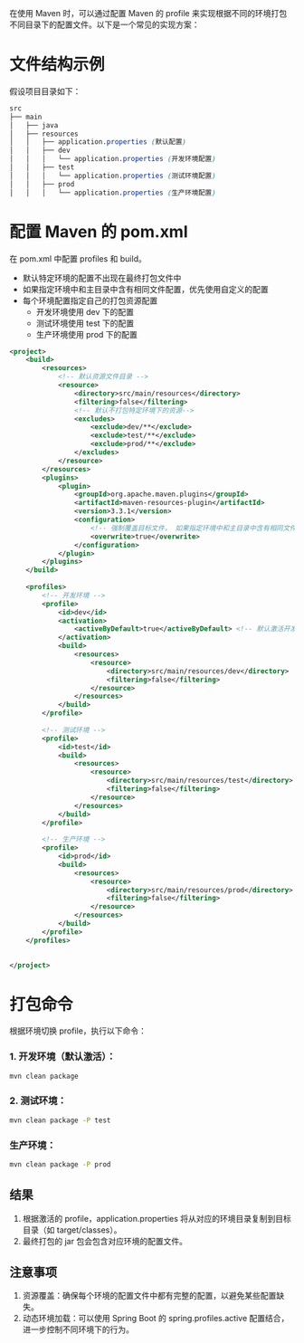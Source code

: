 在使用 Maven 时，可以通过配置 Maven 的 profile 来实现根据不同的环境打包不同目录下的配置文件。以下是一个常见的实现方案：


# 文件结构示例
假设项目目录如下：
```scss
src
├── main
│   ├── java
│   ├── resources
│   │   ├── application.properties (默认配置)
│   │   ├── dev
│   │   │   └── application.properties (开发环境配置)
│   │   ├── test
│   │   │   └── application.properties (测试环境配置)
│   │   ├── prod
│   │   │   └── application.properties (生产环境配置)

```

# 配置 Maven 的 pom.xml
在 pom.xml 中配置 profiles 和 build。 
- 默认特定环境的配置不出现在最终打包文件中 
- 如果指定环境中和主目录中含有相同文件配置，优先使用自定义的配置 
- 每个环境配置指定自己的打包资源配置 
  - 开发环境使用 dev 下的配置
  - 测试环境使用 test 下的配置
  - 生产环境使用 prod 下的配置
```xml
<project>
    <build>
        <resources>
            <!-- 默认资源文件目录 -->
            <resource>
                <directory>src/main/resources</directory>
                <filtering>false</filtering>
                <!-- 默认不打包特定环境下的资源-->
                <excludes>
                    <exclude>dev/**</exclude>
                    <exclude>test/**</exclude>
                    <exclude>prod/**</exclude>
                </excludes>
            </resource>
        </resources>
        <plugins>
            <plugin>
                <groupId>org.apache.maven.plugins</groupId>
                <artifactId>maven-resources-plugin</artifactId>
                <version>3.3.1</version>
                <configuration>
                    <!-- 强制覆盖目标文件， 如果指定环境中和主目录中含有相同文件配置，优先使用自定义的配置 -->
                    <overwrite>true</overwrite>
                </configuration>
            </plugin>
        </plugins>
    </build>
    
    <profiles>
        <!-- 开发环境 -->
        <profile>
            <id>dev</id>
            <activation>
                <activeByDefault>true</activeByDefault> <!-- 默认激活开发环境 -->
            </activation>
            <build>
                <resources>
                    <resource>
                        <directory>src/main/resources/dev</directory>
                        <filtering>false</filtering>
                    </resource>
                </resources>
            </build>
        </profile>
    
        <!-- 测试环境 -->
        <profile>
            <id>test</id>
            <build>
                <resources>
                    <resource>
                        <directory>src/main/resources/test</directory>
                        <filtering>false</filtering>
                    </resource>
                </resources>
            </build>
        </profile>
    
        <!-- 生产环境 -->
        <profile>
            <id>prod</id>
            <build>
                <resources>
                    <resource>
                        <directory>src/main/resources/prod</directory>
                        <filtering>false</filtering>
                    </resource>
                </resources>
            </build>
        </profile>
    </profiles>
    

</project>
```

# 打包命令
根据环境切换 profile，执行以下命令：

### 1. 开发环境（默认激活）：

```bash
mvn clean package
```

### 2. 测试环境：

```bash
mvn clean package -P test
```

### 生产环境：

```bash
mvn clean package -P prod
```

## 结果
1. 根据激活的 profile，application.properties 将从对应的环境目录复制到目标目录（如 target/classes）。
2. 最终打包的 jar 包会包含对应环境的配置文件。

## 注意事项
1. 资源覆盖：确保每个环境的配置文件中都有完整的配置，以避免某些配置缺失。
2. 动态环境加载：可以使用 Spring Boot 的 spring.profiles.active 配置结合，进一步控制不同环境下的行为。
